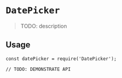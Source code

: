# `DatePicker`

> TODO: description

## Usage

```
const datePicker = require('DatePicker');

// TODO: DEMONSTRATE API
```
